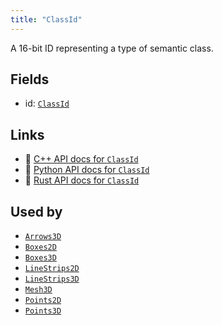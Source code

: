 ```yaml
---
title: "ClassId"
---
```


A 16-bit ID representing a type of semantic class.

## Fields

* id: [`ClassId`](../datatypes/class_id.md)

## Links
 * 🌊 [C++ API docs for `ClassId`](https://ref.rerun.io/docs/cpp/stable/structrerun_1_1components_1_1ClassId.html?speculative-link)
 * 🐍 [Python API docs for `ClassId`](https://ref.rerun.io/docs/python/stable/common/components#rerun.components.ClassId)
 * 🦀 [Rust API docs for `ClassId`](https://docs.rs/rerun/latest/rerun/components/struct.ClassId.html)


## Used by

* [`Arrows3D`](../archetypes/arrows3d.md)
* [`Boxes2D`](../archetypes/boxes2d.md)
* [`Boxes3D`](../archetypes/boxes3d.md)
* [`LineStrips2D`](../archetypes/line_strips2d.md)
* [`LineStrips3D`](../archetypes/line_strips3d.md)
* [`Mesh3D`](../archetypes/mesh3d.md)
* [`Points2D`](../archetypes/points2d.md)
* [`Points3D`](../archetypes/points3d.md)
